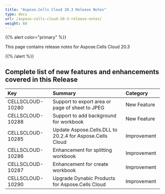 ```yaml
---
title: "Aspose.Cells Cloud 20.3 Release Notes"
type: docs
url: /aspose-cells-cloud-20-3-release-notes/
weight: 60
---
```


{{% alert color="primary" %}} 

This page contains release notes for Aspose.Cells Cloud 20.3

{{% /alert %}} 
## **Complete list of new features and enhancements covered in this Release**

|**Key**|**Summary**|**Category**|
| :- | :- | :- |
|CELLSCLOUD-10280|Support to export area or page of sheet to JPEG|New Feature|
|CELLSCLOUD-10288|Support to add background for workbook|New Feature|
|CELLSCLOUD-10285|Update Aspose.Cells.DLL to 20.2.4 for Aspose.Cells Cloud|Improvement |
|CELLSCLOUD-10286|Enhancement for splitting workbook|Improvement|
|CELLSCLOUD-10287|Enhancement for create workbook|Improvement|
|CELLSCLOUD-10290|Upgrade Dynabic Products for Aspose.Cells Cloud|Improvement|

